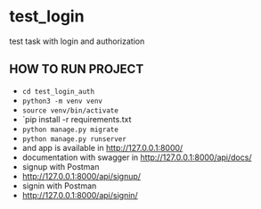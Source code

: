 # test_login
test task with login and authorization

## HOW TO RUN PROJECT
- `cd test_login_auth`
- `python3 -m venv venv`
- `source venv/bin/activate`
- `pip install -r requirements.txt
- `python manage.py migrate`
- `python manage.py runserver`
- 
  and app is available in http://127.0.0.1:8000/
-  documentation with swagger in http://127.0.0.1:8000/api/docs/
-  signup with Postman
-  http://127.0.0.1:8000/api/signup/
-  signin with Postman
-  http://127.0.0.1:8000/api/signin/

